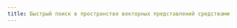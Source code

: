 ```yaml
---
title: Быстрый поиск в пространстве векторных представлений средствами асимметрической кластеризации Вороного
---
```


